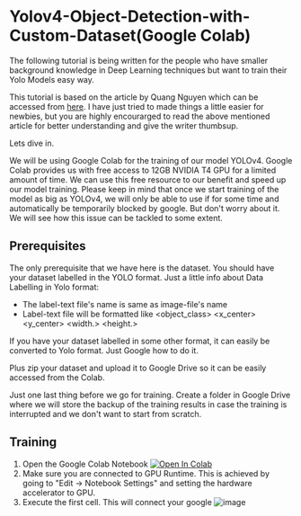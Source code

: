 # Yolov4-Object-Detection-with-Custom-Dataset(Google Colab)

The following tutorial is being written for the people who have smaller background knowledge in Deep Learning techniques but want to train their Yolo Models easy way. 

This tutorial is based on the article by Quang Nguyen which can be accessed from [here](https://towardsdatascience.com/yolov4-in-google-colab-train-your-custom-dataset-traffic-signs-with-ease-3243ca91c81d). I have just tried to made things a little easier for newbies, but you are highly encourarged to read the above mentioned article for better understanding and give the writer thumbsup. 

Lets dive in.

We will be using Google Colab for the training of our model YOLOv4. Google Colab provides us with free access to 12GB NVIDIA T4 GPU for a limited amount of time. We can use this free resource to our benefit and speed up our model training. Please keep in mind that once we start training of the model as big as YOLOv4, we will only be able to use if for some time and automatically be temporarily blocked by google. But don't worry about it. We will see how this issue can be tackled to some extent. 

## Prerequisites
The only prerequisite that we have here is the dataset. You should have your dataset labelled in the YOLO format. Just a little info about Data Labelling in Yolo format:
* The label-text file's name is same as image-file's name
* Label-text file will be formatted like <object_class> <x_center> <y_center> <width.> <height.>

If you have your dataset labelled in some other format, it can easily be converted to Yolo format. Just Google how to do it.

Plus zip your dataset and upload it to Google Drive so it can be easily accessed from the Colab.

Just one last thing before we go for training. Create a folder in Google Drive where we will store the backup of the training results in case the training is interrupted and we don't want to start from scratch. 

## Training
1. Open the Google Colab Notebook [![Open In Colab](https://colab.research.google.com/assets/colab-badge.svg)]()
2. Make sure you are connected to GPU Runtime. This is achieved by going to "Edit -> Notebook Settings" and setting the hardware accelerator to GPU. 
3. Execute the first cell. This will connect your google 
![image](https://user-images.githubusercontent.com/61320147/115934317-31b0d480-a4aa-11eb-9f47-dfb219dfaccc.png)


